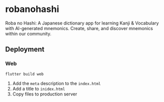 # robanohashi

Roba no Hashi: A Japanese dictionary app for learning Kanji & Vocabulary with AI-generated mnemonics. Create, share, and discover mnemonics within our community.

## Deployment

### Web
```
flutter build web
```

1. Add the `meta` description to the `index.html`
2. Add a title to `inidex.html`
3. Copy files to production server

